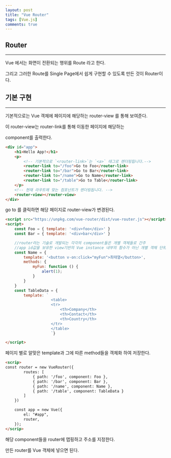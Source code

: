 ```yaml
---
layout: post
title: "Vue Router"
tags: [Vue.js]
comments: true
---
```


## Router

---

Vue 에서는 화면이 전환되는 행위를 Route 라고 한다.

그리고 그러한 Route를 Single Page에서 쉽게 구현할 수 있도록 만든 것이 Router이다.

## 기본 구현

---

기본적으로는 Vue 객체에 페이지에 해당하는 router-view 를 통해 보여준다.

이 router-view는 router-link를 통해 이동한 페이지에 해당하는

component를 출력한다.

```html
<div id="app">
    <h1>Hello App!</h1>
    <p>
        <!-- 기본적으로 `<router-link>`는 `<a>` 태그로 렌더링됩니다.-->
        <router-link to="/foo">Go to Foo</router-link>
        <router-link to="/bar">Go to Bar</router-link>
        <router-link to="/name">Go to Name</router-link>
        <router-link to="/table">Go to Table</router-link>
    </p>
    <!-- 현재 라우트에 맞는 컴포넌트가 렌더링됩니다. -->
    <router-view></router-view>
</div>
```

go to 를 클릭하면 해당 페이지로 router-view가 변경된다.

```html
<script src="https://unpkg.com/vue-router/dist/vue-router.js"></script>
<script>
    const Foo = { template: '<div>foo</div>' }
    const Bar = { template: '<div>bar</div>' }

    //router라는 기술로 개발되는 각각의 component들은 개별 객체들로 간주
    //app id값을 보유한 view기반의 Vue instance 내부의 함수가 아닌 개별 객체 단위로 구성되는 함수에 대한 이벤트
    const Name = {
        template: '<button v-on:click="myFun">최태열</button>',
        methods: {
            myFun: function () {
                alert(1);
            }
        }
    }
    const TableData = {
        template: `
                    <table>
                    <tr>
                        <th>Company</th>
                        <th>Contact</th>
                        <th>Country</th>
                    </tr>
                    </table>
                    `}

</script>
```

페이지 별로 알맞은 template과 그에 따른 method들을 객체화 하여 저장한다.

```html
<scrip>
const router = new VueRouter({
        routes: [
            { path: '/foo', component: Foo },
            { path: '/bar', component: Bar },
            { path: '/name', component: Name },
            { path: '/table', component: TableData }
        ]
    })

    const app = new Vue({
        el: "#app",
        router,
    });
</scrip>
```

해당 component들을 router에 맵핑하고 주소를 지정한다.

만든 router를 Vue 객체에 넣으면 된다.